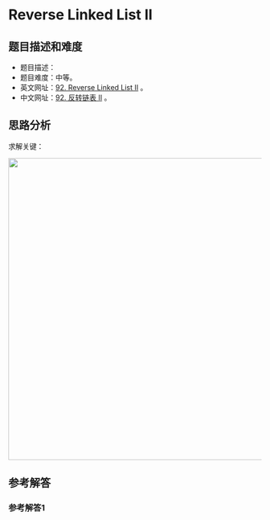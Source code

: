 # Reverse Linked List II

## 题目描述和难度
+ 题目描述：
+ 题目难度：中等。
+ 英文网址：[92. Reverse Linked List II](https://leetcode.com/problems/reverse-linked-list-ii/description/)  。
+ 中文网址：[92. 反转链表 II](https://leetcode-cn.com/problems/reverse-linked-list-ii/description/)  。
## 思路分析
求解关键：

<img src="https://liweiwei1419.github.io/images/leetcode-solution/" width="600">

## 参考解答
### 参考解答1

```java

```